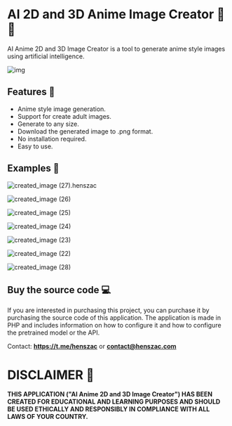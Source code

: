 # AI 2D and 3D Anime Image Creator 🤖 🌸

AI Anime 2D and 3D Image Creator is a tool to generate anime style images using artificial intelligence.

![img](https://github.com/henszac/AI-Anime-Image-Creator/assets/166815874/b0f10509-d50c-4f6f-9b1c-1ff8b76327ea)

## Features 🚀

+ Anime style image generation.
+ Support for create adult images.
+ Generate to any size.
+ Download the generated image to .png format.
+ No installation required.
+ Easy to use.

## Examples 🧪

![created_image (27)](https://github.com/henszac/AI-Anime-Image-Creator/assets/166815874/9757d144-65aa-458b-81a6-453857a103b7).henszac

![created_image (26)](https://github.com/henszac/AI-Anime-Image-Creator/assets/166815874/6bd86271-8e30-436b-b68d-e66f73413265)

![created_image (25)](https://github.com/henszac/AI-Anime-Image-Creator/assets/166815874/00c2b8de-7497-4bd0-bb85-93ea5b2f7c2e)

![created_image (24)](https://github.com/henszac/AI-Anime-Image-Creator/assets/166815874/a0890d73-c389-4e4a-83ff-05b30d96bcfe)

![created_image (23)](https://github.com/henszac/AI-Anime-Image-Creator/assets/166815874/5923797b-6dd8-4d9c-8cf1-4d7594a1ed64)

![created_image (22)](https://github.com/henszac/AI-Anime-Image-Creator/assets/166815874/1883d37a-cfb6-4c92-b205-4902451d8909)

![created_image (28)](https://github.com/henszac/AI-Anime-Image-Creator/assets/166815874/0ed50c4e-6436-4f8f-baef-042f1451ecd2)

 ## Buy the source code 💻

If you are interested in purchasing this project, you can purchase it by purchasing the source code of this application. The application is made in PHP and includes information on how to configure it and how to configure the pretrained model or the API.

Contact: **https://t.me/henszac** or **contact@henszac.com**

# DISCLAIMER 📜

**THIS APPLICATION ("AI Anime 2D and 3D Image Creator") HAS BEEN CREATED FOR EDUCATIONAL AND LEARNING PURPOSES AND SHOULD BE USED ETHICALLY AND RESPONSIBLY IN COMPLIANCE WITH ALL LAWS OF YOUR COUNTRY.**
